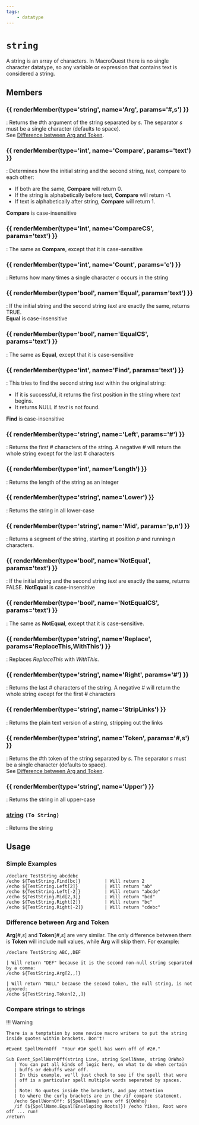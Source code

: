 ```yaml
---
tags:
    - datatype
---
```

# `string`

<!--dt-desc-start-->
A string is an array of characters. In MacroQuest there is no single character datatype, so any variable or expression that contains text is considered a string.
<!--dt-desc-end-->
## Members
<!--dt-members-start-->
### {{ renderMember(type='string', name='Arg', params='#,s') }}

:   Returns the #th argument of the string separated by _s_. The separator _s_ must be a single character (defaults to space).<br />See [Difference between Arg and Token][1].

### {{ renderMember(type='int', name='Compare', params='text') }}

:   Determines how the initial string and the second string, _text_, compare to each other:<br/><ul><li>If both are the same, **Compare** will return 0.</li><li>If the string is alphabetically before text, **Compare** will return -1.</li><li>If text is alphabetically after string, **Compare** will return 1.</li></ul>**Compare** is case-insensitive

### {{ renderMember(type='int', name='CompareCS', params='text') }}

:   The same as **Compare**, except that it is case-sensitive

### {{ renderMember(type='int', name='Count', params='c') }}

:   Returns how many times a single character _c_ occurs in the string

### {{ renderMember(type='bool', name='Equal', params='text') }}

:   If the initial string and the second string _text_ are exactly the same, returns TRUE.<br/>**Equal** is case-insensitive

### {{ renderMember(type='bool', name='EqualCS', params='text') }}

:   The same as **Equal**, except that it is case-sensitive

### {{ renderMember(type='int', name='Find', params='text') }}

:   This tries to find the second string _text_ within the original string:<br/><ul><li>If it is successful, it returns the first position in the string where _text_ begins.</li><li>It returns NULL if _text_ is not found.</li></ul>**Find** is case-insensitive

### {{ renderMember(type='string', name='Left', params='#') }}

:   Returns the first # characters of the string. A negative _#_ will return the whole string except for the last # characters

### {{ renderMember(type='int', name='Length') }}

:   Returns the length of the string as an integer

### {{ renderMember(type='string', name='Lower') }}

:   Returns the string in all lower-case

### {{ renderMember(type='string', name='Mid', params='p,n') }}

:   Returns a segment of the string, starting at position _p_ and running _n_ characters.

### {{ renderMember(type='bool', name='NotEqual', params='text') }}

:   If the initial string and the second string _text_ are exactly the same, returns FALSE. **NotEqual** is case-insensitive

### {{ renderMember(type='bool', name='NotEqualCS', params='text') }}

:   The same as **NotEqual**, except that it is case-sensitive.

### {{ renderMember(type='string', name='Replace', params='ReplaceThis,WithThis') }}

:   Replaces _ReplaceThis_ with _WithThis_.

### {{ renderMember(type='string', name='Right', params='#') }}

:   Returns the last _#_ characters of the string. A negative _#_ will return the whole string except for the first _#_ characters

### {{ renderMember(type='string', name='StripLinks') }}

:   Returns the plain text version of a string, stripping out the links

### {{ renderMember(type='string', name='Token', params='#,s') }}

:   Returns the #th token of the string separated by _s_. The separator _s_ must be a single character (defaults to space).<br />See [Difference between Arg and Token][1].

### {{ renderMember(type='string', name='Upper') }}

:   Returns the string in all upper-case

### [string][string] `(To String)`

:   Returns the string
<!--dt-members-end-->

## Usage

### Simple Examples

```text
/declare TestString abcdebc
/echo ${TestString.Find[bc]}         | Will return 2
/echo ${TestString.Left[2]}          | Will return "ab"
/echo ${TestString.Left[-2]}         | Will return "abcde"
/echo ${TestString.Mid[2,3]}         | Will return "bcd"
/echo ${TestString.Right[2]}         | Will return "bc"
/echo ${TestString.Right[-2]}        | Will return "cdebc"
```

### Difference between Arg and Token

**Arg**[_#_,_s_] and **Token**[_#_,_s_] are very similar. The only difference between them is **Token** will include null values, while **Arg** will skip them. For example:

```text
/declare TestString ABC,,DEF

| Will return "DEF" because it is the second non-null string separated by a comma:
/echo ${TestString.Arg[2,,]}

| Will return "NULL" because the second token, the null string, is not ignored:
/echo ${TestString.Token[2,,]}
```

### Compare strings to strings

!!! Warning

    There is a temptation by some novice macro writers to put the string inside quotes within brackets. Don't!

```text
#Event SpellWornOff  "Your #1# spell has worn off of #2#."

Sub Event_SpellWornOff(string Line, string SpellName, string OnWho)
   | You can put all kinds of logic here, on what to do when certain
   | buffs or debuffs wear off.
   | In this example, we'll just check to see if the spell that wore
   | off is a particular spell multiple words seperated by spaces.
   |
   | Note: No quotes inside the brackets, and pay attention
   | to where the curly brackets are in the /if compare statement.
   /echo SpellWornOff: ${SpellName} wore off ${OnWho}
   /if (${SpellName.Equal[Enveloping Roots]}) /echo Yikes, Root wore off ... run!
/return
```
<!--dt-linkrefs-start-->
[1]: #difference-between-arg-and-token
[achievement]: datatype-achievement.md
[achievementcat]: datatype-achievementcat.md
[achievementobj]: datatype-achievementobj.md
[altability]: datatype-altability.md
[augtype]: datatype-augtype.md
[auratype]: datatype-auratype.md
[bandolieritem]: #bandolieritem-datatype
[body]: datatype-body.md
[bool]: datatype-bool.md
[buff]: datatype-buff.md
[cachedbuff]: datatype-cachedbuff.md
[class]: datatype-class.md
[deity]: datatype-deity.md
[double]: datatype-double.md
[dzmember]: datatype-dzmember.md
[evolving]: datatype-evolving.md
[fellowship]: datatype-fellowship.md
[fellowshipmember]: datatype-fellowshipmember.md
[float]: datatype-float.md
[ground]: datatype-ground.md
[heading]: datatype-heading.md
[inifile]: datatype-inifile.md
[inifilesection]: datatype-inifilesection.md
[inifilesectionkey]: datatype-inifilesectionkey.md
[int]: datatype-int.md
[int64]: datatype-int64.md
[invslot]: datatype-invslot.md
[item]: datatype-item.md
[itemspell]: datatype-itemspell.md
[keyringitem]: datatype-keyringitem.md
[race]: datatype-race.md
[raidmember]: datatype-raidmember.md
[spawn]: datatype-spawn.md
[spell]: datatype-spell.md
[string]: datatype-string.md
[strinrg]: datatype-string.md
[ticks]: datatype-ticks.md
[time]: datatype-time.md
[timestamp]: datatype-timestamp.md
[window]: datatype-window.md
[worldlocation]: datatype-worldlocation.md
[xtarget]: datatype-xtarget.md
[zone]: datatype-zone.md
<!--dt-linkrefs-end-->
